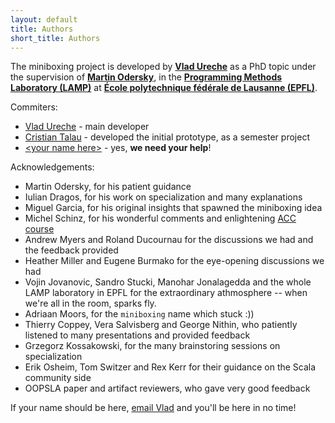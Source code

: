 ```yaml
---
layout: default
title: Authors
short_title: Authors
---
```


The miniboxing project is developed by [**Vlad Ureche**](http://vladureche.ro) as a PhD topic under the supervision of [**Martin Odersky**](http://lampwww.epfl.ch/~odersky/), in the [**Programming Methods Laboratory (LAMP)**](http://lamp.epfl.ch) at [**École polytechnique fédérale de Lausanne (EPFL)**](http://epfl.ch).

Commiters:
 * [Vlad Ureche](http://vladureche.ro) - main developer
 * [Cristian Talau](https://github.com/ctalau) - developed the initial prototype, as a semester project
 * [&lt;your name here&gt;](http://lamp.epfl.ch/teaching/projects/master#faq-527294) - yes, **we need your help**!

Acknowledgements:
* Martin Odersky, for his patient guidance
* Iulian Dragos, for his work on specialization and many explanations
* Miguel Garcia, for his original insights that spawned the miniboxing idea
* Michel Schinz, for his wonderful comments and enlightening [ACC course](http://lamp.epfl.ch/teaching/advanced_compiler)
* Andrew Myers and Roland Ducournau for the discussions we had and the feedback provided
* Heather Miller and Eugene Burmako for the eye-opening discussions we had
* Vojin Jovanovic, Sandro Stucki, Manohar Jonalagedda and the whole LAMP laboratory in EPFL for the extraordinary athmosphere -- when we're all in the room, sparks fly.
* Adriaan Moors, for the `miniboxing` name which stuck :))
* Thierry Coppey, Vera Salvisberg and George Nithin, who patiently listened to many presentations and provided feedback
* Grzegorz Kossakowski, for the many brainstoring sessions on specialization
* Erik Osheim, Tom Switzer and Rex Kerr for their guidance on the Scala community side
* OOPSLA paper and artifact reviewers, who gave very good feedback

If your name should be here, [email Vlad](http://www.google.com/recaptcha/mailhide/d?k=016G8jVns__CP-wXgkd4YaJA==&c=lsV9Di2CEGkQFT3zBye4HO80J5SgNrzCv4Dv7tF30KY=) and you'll be here in no time!

